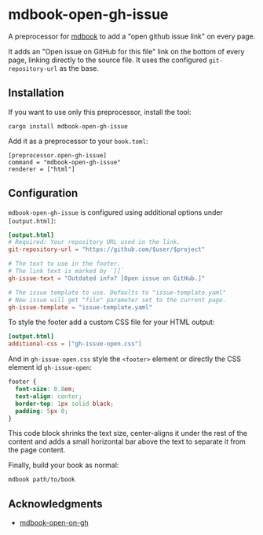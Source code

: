 # mdbook-open-gh-issue

A preprocessor for [mdbook][] to add a "open github issue link" on every page.

[mdbook]: https://github.com/rust-lang/mdBook

It adds an "Open issue on GitHub for this file" link on the bottom of every page, linking directly to the source file.
It uses the configured `git-repository-url` as the base.

## Installation

If you want to use only this preprocessor, install the tool:

```
cargo install mdbook-open-gh-issue
```

Add it as a preprocessor to your `book.toml`:

```
[preprocessor.open-gh-issue]
command = "mdbook-open-gh-issue"
renderer = ["html"]
```

## Configuration

`mdbook-open-gh-issue` is configured using additional options under `[output.html]`:

```toml
[output.html]
# Required: Your repository URL used in the link.
git-repository-url = "https://github.com/$user/$project"

# The text to use in the footer.
# The link text is marked by `[]`
gh-issue-text = "Outdated info? [Open issue on GitHub.]"

# The issue template to use. Defaults to "issue-template.yaml"
# New issue will get "file" parameter set to the current page.
gh-issue-template = "issue-template.yaml"
```

To style the footer add a custom CSS file for your HTML output:

```toml
[output.html]
additional-css = ["gh-issue-open.css"]
```

And in `gh-issue-open.css` style the `<footer>` element or directly the CSS element id `gh-issue-open`:

```css
footer {
  font-size: 0.8em;
  text-align: center;
  border-top: 1px solid black;
  padding: 5px 0;
}
```

This code block shrinks the text size, center-aligns it under the rest of the content
and adds a small horizontal bar above the text to separate it from the page content.

Finally, build your book as normal:

```
mdbook path/to/book
```

## Acknowledgments

- [mdbook-open-on-gh](https://github.com/badboy/mdbook-open-on-gh)
